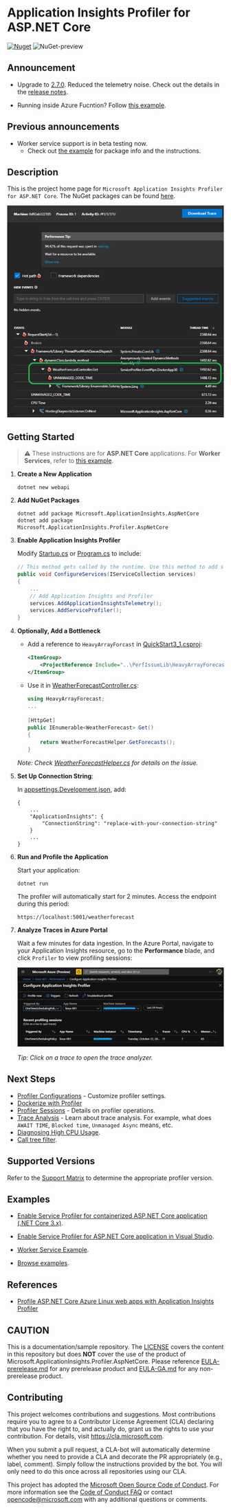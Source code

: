 # Application Insights Profiler for ASP.NET Core

[![Nuget](https://img.shields.io/nuget/v/Microsoft.ApplicationInsights.Profiler.AspNetCore)](https://www.nuget.org/packages/Microsoft.ApplicationInsights.Profiler.AspNetCore/)
![NuGet-preview](https://img.shields.io/nuget/vpre/Microsoft.ApplicationInsights.Profiler.AspNetCore)

## Announcement

* Upgrade to [2.7.0](https://www.nuget.org/packages/Microsoft.ApplicationInsights.Profiler.AspNetCore/2.7.0). Reduced the telemetry noise. Check out the details in the [release notes](https://github.com/microsoft/ApplicationInsights-Profiler-AspNetCore/releases/tag/v2.7.0).

* Running inside Azure Fucntion? Follow [this example](./examples/EnableServiceProfilerForAzureFunction).

## Previous announcements

* Worker service support is in beta testing now.
  * Check out [the example](./examples/ServiceProfilerInWorkerNet6/Readme.md) for package info and the instructions.

## Description

This is the project home page for `Microsoft Application Insights Profiler for ASP.NET Core`. The NuGet packages can be found [here](https://www.nuget.org/packages/Microsoft.ApplicationInsights.Profiler.AspNetCore/).

![Profiler Traces](./media/profiler-traces.png)

## Getting Started

> ⚠️ These instructions are for **ASP.NET Core** applications. For **Worker Services**, refer to [this example](./examples/ServiceProfilerInWorkerNet6/Readme.md).

1. **Create a New Application**

    ```shell
    dotnet new webapi
    ```

2. **Add NuGet Packages**

    ```shell
    dotnet add package Microsoft.ApplicationInsights.AspNetCore
    dotnet add package Microsoft.ApplicationInsights.Profiler.AspNetCore
    ```

3. **Enable Application Insights Profiler**

    Modify [Startup.cs](./examples/QuickStart3_0/Startup.cs) or [Program.cs](./examples/EnableServiceProfilerNet8/Program.cs) to include:

    ```csharp
    // This method gets called by the runtime. Use this method to add services to the container.
    public void ConfigureServices(IServiceCollection services)
    {
        ...
        // Add Application Insights and Profiler
        services.AddApplicationInsightsTelemetry();
        services.AddServiceProfiler();
    }
    ```

4. **Optionally, Add a Bottleneck**

    * Add a reference to `HeavyArrayForcast` in [QuickStart3_1.csproj](examples/QuickStart3_1/QuickStart3_1.csproj):

        ```xml
        <ItemGroup>
            <ProjectReference Include="..\PerfIssueLib\HeavyArrayForecast\HeavyArrayForecast.csproj" />
        </ItemGroup>
        ```

    * Use it in [WeatherForecastController.cs](examples/QuickStart3_1/Controllers/WeatherForecastController.cs):

        ```csharp
        using HeavyArrayForecast;
        ...

        [HttpGet]
        public IEnumerable<WeatherForecast> Get()
        {
            return WeatherForecastHelper.GetForecasts();
        }
        ```

    _Note: Check [WeatherForecastHelper.cs](examples/PerfIssueLib/HeavyArrayForecast/WeatherForecastHelper.cs) for details on the issue._

5. **Set Up Connection String**:

    In [appsettings.Development.json](examples/QuickStart3_1/appsettings.Development.json), add:

    ```jsonc
    {
        ...
        "ApplicationInsights": {
            "ConnectionString": "replace-with-your-connection-string"
        }
        ...
    }
    ```

6. **Run and Profile the Application**

    Start your application:

    ```shell
    dotnet run
    ```

    The profiler will automatically start for 2 minutes. Access the endpoint during this period:

    ```url
    https://localhost:5001/weatherforecast
    ```

7. **Analyze Traces in Azure Portal**

    Wait a few minutes for data ingestion. In the Azure Portal, navigate to your Application Insights resource, go to the **Performance** blade, and click `Profiler` to view profiling sessions:

    ![Profiler Trace Sessions](./media/OneTimeProfilerTrace.png)

    _Tip: Click on a trace to open the trace analyzer._

## Next Steps

* [Profiler Configurations](./Configurations.md) -  Customize profiler settings.
* [Dockerize with Profiler](./examples/QuickStart3_0/Readme2.md)
* [Profiler Sessions](./ProfilerSessions.md) - Details on profiler operations.
* [Trace Analysis](https://docs.microsoft.com/en-us/azure/application-insights/app-insights-profiler-overview?toc=/azure/azure-monitor/toc.json#view-profiler-data) - Learn about trace analysis. For example, what does `AWAIT TIME`, `Blocked time`, `Unmanaged Async` means, etc.
* [Diagnosing High CPU Usage](https://github.com/Azure/azure-diagnostics-tools/blob/master/Profiler/TriggerProfiler.md).
* [Call tree filter](https://github.com/Azure/azure-diagnostics-tools/blob/master/Profiler/CallTreeFilter.md).

## Supported Versions

Refer to the [Support Matrix](./SupportMatrix.md) to determine the appropriate profiler version.

## Examples

* [Enable Service Profiler for containerized ASP.NET Core application (.NET Core 3.x)](./examples/QuickStart3_0/Readme.md).

* [Enable Service Profiler for ASP.NET Core application in Visual Studio](./examples/EnableServiceProfilerInVSCLR2_1).

* [Worker Service Example](./examples/ServiceProfilerInWorkerNet6/Readme.md).

* [Browse examples](./examples/).

## References

* [Profile ASP.NET Core Azure Linux web apps with Application Insights Profiler](https://docs.microsoft.com/en-us/azure/application-insights/app-insights-profiler-aspnetcore-linux)

## CAUTION

This is a documentation/sample repository. The [LICENSE](LICENSE) covers the content in this repository but does **NOT** cover the use of the product of Microsoft.ApplicationInsights.Profiler.AspNetCore. Please reference [EULA-prerelease.md](EULA-prerelease.md) for any prerelease product and [EULA-GA.md](EULA-GA.md) for any non-prerelease product.

## Contributing

This project welcomes contributions and suggestions.  Most contributions require you to agree to a
Contributor License Agreement (CLA) declaring that you have the right to, and actually do, grant us
the rights to use your contribution. For details, visit https://cla.microsoft.com.

When you submit a pull request, a CLA-bot will automatically determine whether you need to provide
a CLA and decorate the PR appropriately (e.g., label, comment). Simply follow the instructions
provided by the bot. You will only need to do this once across all repositories using our CLA.

This project has adopted the [Microsoft Open Source Code of Conduct](https://opensource.microsoft.com/codeofconduct/).
For more information see the [Code of Conduct FAQ](https://opensource.microsoft.com/codeofconduct/faq/) or
contact [opencode@microsoft.com](mailto:opencode@microsoft.com) with any additional questions or comments.
